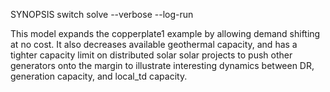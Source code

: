 SYNOPSIS
	switch solve --verbose --log-run

This model expands the copperplate1 example by allowing demand shifting at no
cost. It also decreases available geothermal capacity, and has a tighter
capacity limit on distributed solar solar projects to push other generators
onto the margin to illustrate interesting dynamics between DR, generation
capacity, and local_td capacity.
